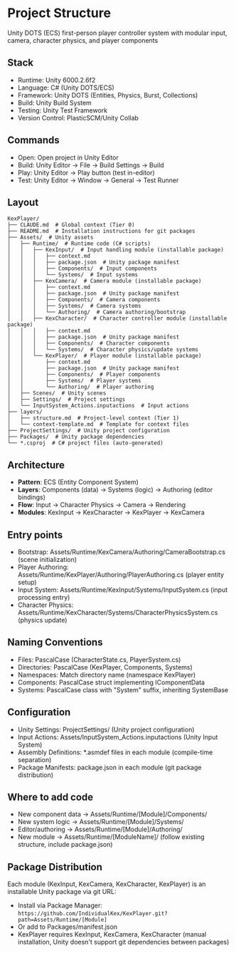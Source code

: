 # Project Structure

Unity DOTS (ECS) first-person player controller system with modular input, camera, character physics, and player components

## Stack

- Runtime: Unity 6000.2.6f2
- Language: C# (Unity DOTS/ECS)
- Framework: Unity DOTS (Entities, Physics, Burst, Collections)
- Build: Unity Build System
- Testing: Unity Test Framework
- Version Control: PlasticSCM/Unity Collab

## Commands

- Open: Open project in Unity Editor
- Build: Unity Editor → File → Build Settings → Build
- Play: Unity Editor → Play button (test in-editor)
- Test: Unity Editor → Window → General → Test Runner

## Layout

```
KexPlayer/
├── CLAUDE.md  # Global context (Tier 0)
├── README.md  # Installation instructions for git packages
├── Assets/  # Unity assets
│   ├── Runtime/  # Runtime code (C# scripts)
│   │   ├── KexInput/  # Input handling module (installable package)
│   │   │   ├── context.md
│   │   │   ├── package.json  # Unity package manifest
│   │   │   ├── Components/  # Input components
│   │   │   └── Systems/  # Input systems
│   │   ├── KexCamera/  # Camera module (installable package)
│   │   │   ├── context.md
│   │   │   ├── package.json  # Unity package manifest
│   │   │   ├── Components/  # Camera components
│   │   │   ├── Systems/  # Camera systems
│   │   │   └── Authoring/  # Camera authoring/bootstrap
│   │   ├── KexCharacter/  # Character controller module (installable package)
│   │   │   ├── context.md
│   │   │   ├── package.json  # Unity package manifest
│   │   │   ├── Components/  # Character components
│   │   │   └── Systems/  # Character physics/update systems
│   │   └── KexPlayer/  # Player module (installable package)
│   │       ├── context.md
│   │       ├── package.json  # Unity package manifest
│   │       ├── Components/  # Player components
│   │       ├── Systems/  # Player systems
│   │       └── Authoring/  # Player authoring
│   ├── Scenes/  # Unity scenes
│   ├── Settings/  # Project settings
│   └── InputSystem_Actions.inputactions  # Input actions
├── layers/
│   ├── structure.md  # Project-level context (Tier 1)
│   └── context-template.md  # Template for context files
├── ProjectSettings/  # Unity project configuration
├── Packages/  # Unity package dependencies
└── *.csproj  # C# project files (auto-generated)
```

## Architecture

- **Pattern**: ECS (Entity Component System)
- **Layers**: Components (data) → Systems (logic) → Authoring (editor bindings)
- **Flow**: Input → Character Physics → Camera → Rendering
- **Modules**: KexInput → KexCharacter → KexPlayer → KexCamera

## Entry points

- Bootstrap: Assets/Runtime/KexCamera/Authoring/CameraBootstrap.cs (scene initialization)
- Player Authoring: Assets/Runtime/KexPlayer/Authoring/PlayerAuthoring.cs (player entity setup)
- Input System: Assets/Runtime/KexInput/Systems/InputSystem.cs (input processing entry)
- Character Physics: Assets/Runtime/KexCharacter/Systems/CharacterPhysicsSystem.cs (physics update)

## Naming Conventions

- Files: PascalCase (CharacterState.cs, PlayerSystem.cs)
- Directories: PascalCase (KexPlayer, Components, Systems)
- Namespaces: Match directory name (namespace KexPlayer)
- Components: PascalCase struct implementing IComponentData
- Systems: PascalCase class with "System" suffix, inheriting SystemBase

## Configuration

- Unity Settings: ProjectSettings/ (Unity project configuration)
- Input Actions: Assets/InputSystem_Actions.inputactions (Unity Input System)
- Assembly Definitions: *.asmdef files in each module (compile-time separation)
- Package Manifests: package.json in each module (git package distribution)

## Where to add code

- New component data → Assets/Runtime/[Module]/Components/
- New system logic → Assets/Runtime/[Module]/Systems/
- Editor/authoring → Assets/Runtime/[Module]/Authoring/
- New module → Assets/Runtime/[ModuleName]/ (follow existing structure, include package.json)

## Package Distribution

Each module (KexInput, KexCamera, KexCharacter, KexPlayer) is an installable Unity package via git URL:
- Install via Package Manager: `https://github.com/IndividualKex/KexPlayer.git?path=Assets/Runtime/[Module]`
- Or add to Packages/manifest.json
- KexPlayer requires KexInput, KexCamera, KexCharacter (manual installation, Unity doesn't support git dependencies between packages)
